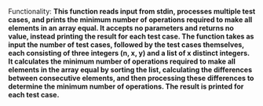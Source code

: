 Functionality: **This function reads input from stdin, processes multiple test cases, and prints the minimum number of operations required to make all elements in an array equal. It accepts no parameters and returns no value, instead printing the result for each test case. The function takes as input the number of test cases, followed by the test cases themselves, each consisting of three integers (n, x, y) and a list of x distinct integers. It calculates the minimum number of operations required to make all elements in the array equal by sorting the list, calculating the differences between consecutive elements, and then processing these differences to determine the minimum number of operations. The result is printed for each test case.**